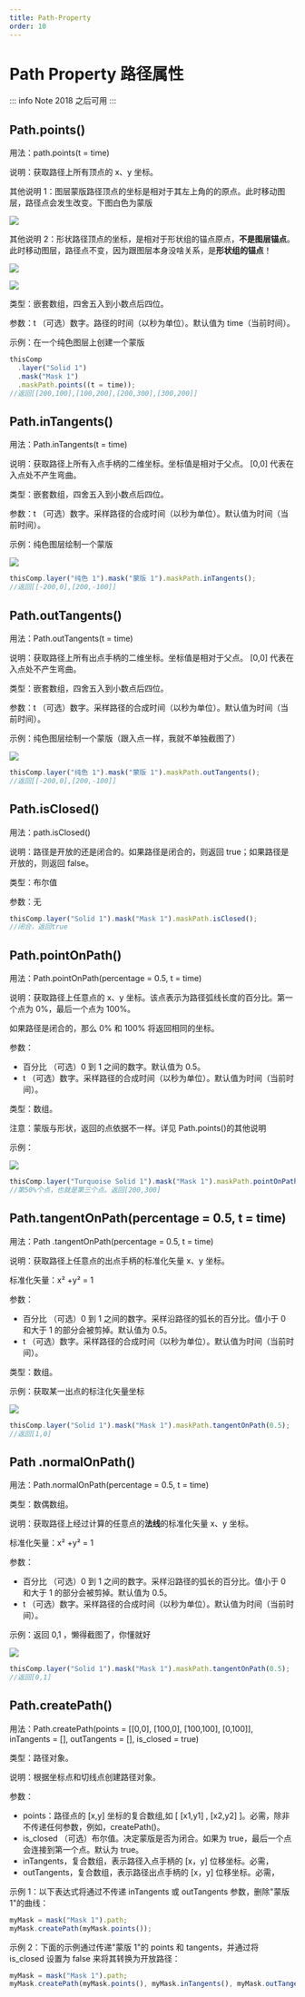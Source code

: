 ```yaml
---
title: Path-Property
order: 10
---
```


# Path Property 路径属性

::: info Note
2018 之后可用
:::

## Path.points()

用法：path.points(t = time)

说明：获取路径上所有顶点的 x、y 坐标。

其他说明 1：图层蒙版路径顶点的坐标是相对于其左上角的的原点。此时移动图层，路径点会发生改变。下图白色为蒙版

![](https://cdn.yuelili.com/20210913231336.png)

其他说明 2：形状路径顶点的坐标，是相对于形状组的锚点原点，**不是图层锚点**。此时移动图层，路径点不变，因为跟图层本身没啥关系，是**形状组的锚点**！

![](https://cdn.yuelili.com/20210913232212.png)

![](https://cdn.yuelili.com/20210913232057.png)

类型：嵌套数组，四舍五入到小数点后四位。

参数：t （可选）数字。路径的时间（以秒为单位）。默认值为 time（当前时间）。

示例：在一个纯色图层上创建一个蒙版

```javascript
thisComp
  .layer("Solid 1")
  .mask("Mask 1")
  .maskPath.points((t = time));
//返回[[200,100],[100,200],[200,300],[300,200]]
```

## Path.inTangents()

用法：Path.inTangents(t = time)

说明：获取路径上所有入点手柄的二维坐标。坐标值是相对于父点。 [0,0] 代表在入点处不产生弯曲。

类型：嵌套数组，四舍五入到小数点后四位。

参数：t （可选）数字。采样路径的合成时间（以秒为单位）。默认值为时间（当前时间）。

示例：纯色图层绘制一个蒙版

![](https://cdn.yuelili.com/20210913234241.png)

```javascript
thisComp.layer("纯色 1").mask("蒙版 1").maskPath.inTangents();
//返回[[-200,0],[200,-100]]
```

## Path.outTangents()

用法：Path.outTangents(t = time)

说明：获取路径上所有出点手柄的二维坐标。坐标值是相对于父点。 [0,0] 代表在入点处不产生弯曲。

类型：嵌套数组，四舍五入到小数点后四位。

参数：t （可选）数字。采样路径的合成时间（以秒为单位）。默认值为时间（当前时间）。

示例：纯色图层绘制一个蒙版（跟入点一样，我就不单独截图了）

![](https://cdn.yuelili.com/20210913234241.png)

```javascript
thisComp.layer("纯色 1").mask("蒙版 1").maskPath.outTangents();
//返回[[-200,0],[200,-100]]
```

## Path.isClosed()

用法：path.isClosed()

说明：路径是开放的还是闭合的。如果路径是闭合的，则返回 true；如果路径是开放的，则返回 false。

类型：布尔值

参数：无

```javascript
thisComp.layer("Solid 1").mask("Mask 1").maskPath.isClosed();
//闭合，返回true
```

## Path.pointOnPath()

用法：Path.pointOnPath(percentage = 0.5, t = time)

说明：获取路径上任意点的 x、y 坐标。该点表示为路径弧线长度的百分比。第一个点为 0%，最后一个点为 100%。

如果路径是闭合的，那么 0% 和 100% 将返回相同的坐标。

参数：

- 百分比 （可选）0 到 1 之间的数字。默认值为 0.5。
- t （可选）数字。采样路径的合成时间（以秒为单位）。默认值为时间（当前时间）。

类型：数组。

注意：蒙版与形状，返回的点依据不一样。详见 Path.points()的其他说明

示例：

![](https://mir.yuelili.com/user/AE/expression/a-z/path-point2.png)

```javascript
thisComp.layer("Turquoise Solid 1").mask("Mask 1").maskPath.pointOnPath(0.5);
//第50%个点，也就是第三个点。返回[200,300]
```

## Path.tangentOnPath(percentage = 0.5, t = time)

用法：Path .tangentOnPath(percentage = 0.5, t = time)

说明：获取路径上任意点的出点手柄的标准化矢量 x、y 坐标。

标准化矢量：x² +y² = 1

参数：

- 百分比 （可选）0 到 1 之间的数字。采样沿路径的弧长的百分比。值小于 0 和大于 1 的部分会被剪掉。默认值为 0.5。
- t （可选）数字。采样路径的合成时间（以秒为单位）。默认值为时间（当前时间）。

类型：数组。

示例：获取某一出点的标注化矢量坐标

![](https://cdn.yuelili.com/20210914000913.png)

```javascript
thisComp.layer("Solid 1").mask("Mask 1").maskPath.tangentOnPath(0.5);
//返回[1,0]
```

## Path .normalOnPath()

用法：Path.normalOnPath(percentage = 0.5, t = time)

类型：数偶数组。

说明：获取路径上经过计算的任意点的**法线**的标准化矢量 x、y 坐标。

标准化矢量：x² +y² = 1

参数：

- 百分比 （可选）0 到 1 之间的数字。采样沿路径的弧长的百分比。值小于 0 和大于 1 的部分会被剪掉。默认值为 0.5。
- t （可选）数字。采样路径的合成时间（以秒为单位）。默认值为时间（当前时间）。

示例：返回 0,1 ，懒得截图了，你懂就好

![](https://cdn.yuelili.com/20210914000913.png)

```javascript
thisComp.layer("Solid 1").mask("Mask 1").maskPath.tangentOnPath(0.5);
//返回[0,1]
```

## Path.createPath()

用法：Path.createPath(points = [[0,0], [100,0], [100,100], [0,100]], inTangents = [], outTangents = [], is_closed = true)

类型：路径对象。

说明：根据坐标点和切线点创建路径对象。

参数：

- points：路径点的 [x,y] 坐标的复合数组,如 [ [x1,y1] , [x2,y2] ]。必需，除非不传递任何参数，例如，createPath()。
- is_closed （可选）布尔值。决定蒙版是否为闭合。如果为 true，最后一个点会连接到第一个点。默认为 true。
- inTangents，复合数组，表示路径入点手柄的 [x，y] 位移坐标。必需，
- outTangents，复合数组，表示路径出点手柄的 [x，y] 位移坐标。必需，

示例 1：以下表达式将通过不传递 inTangents 或 outTangents 参数，删除"蒙版 1"的曲线：

```javascript
myMask = mask("Mask 1").path;
myMask.createPath(myMask.points());
```

示例 2：下面的示例通过传递"蒙版 1"的 points 和 tangents，并通过将 is_closed 设置为 false 来将其转换为开放路径：

```javascript
myMask = mask("Mask 1").path;
myMask.createPath(myMask.points(), myMask.inTangents(), myMask.outTangents(), false);
```
